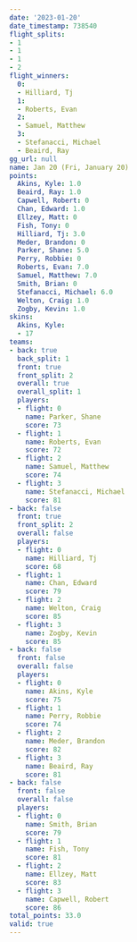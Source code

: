 ```yaml
---
date: '2023-01-20'
date_timestamp: 738540
flight_splits:
- 1
- 1
- 1
- 2
flight_winners:
  0:
  - Hilliard, Tj
  1:
  - Roberts, Evan
  2:
  - Samuel, Matthew
  3:
  - Stefanacci, Michael
  - Beaird, Ray
gg_url: null
name: Jan 20 (Fri, January 20)
points:
  Akins, Kyle: 1.0
  Beaird, Ray: 1.0
  Capwell, Robert: 0
  Chan, Edward: 1.0
  Ellzey, Matt: 0
  Fish, Tony: 0
  Hilliard, Tj: 3.0
  Meder, Brandon: 0
  Parker, Shane: 5.0
  Perry, Robbie: 0
  Roberts, Evan: 7.0
  Samuel, Matthew: 7.0
  Smith, Brian: 0
  Stefanacci, Michael: 6.0
  Welton, Craig: 1.0
  Zogby, Kevin: 1.0
skins:
  Akins, Kyle:
  - 17
teams:
- back: true
  back_split: 1
  front: true
  front_split: 2
  overall: true
  overall_split: 1
  players:
  - flight: 0
    name: Parker, Shane
    score: 73
  - flight: 1
    name: Roberts, Evan
    score: 72
  - flight: 2
    name: Samuel, Matthew
    score: 74
  - flight: 3
    name: Stefanacci, Michael
    score: 81
- back: false
  front: true
  front_split: 2
  overall: false
  players:
  - flight: 0
    name: Hilliard, Tj
    score: 68
  - flight: 1
    name: Chan, Edward
    score: 79
  - flight: 2
    name: Welton, Craig
    score: 85
  - flight: 3
    name: Zogby, Kevin
    score: 85
- back: false
  front: false
  overall: false
  players:
  - flight: 0
    name: Akins, Kyle
    score: 75
  - flight: 1
    name: Perry, Robbie
    score: 74
  - flight: 2
    name: Meder, Brandon
    score: 82
  - flight: 3
    name: Beaird, Ray
    score: 81
- back: false
  front: false
  overall: false
  players:
  - flight: 0
    name: Smith, Brian
    score: 79
  - flight: 1
    name: Fish, Tony
    score: 81
  - flight: 2
    name: Ellzey, Matt
    score: 83
  - flight: 3
    name: Capwell, Robert
    score: 86
total_points: 33.0
valid: true
---
```

